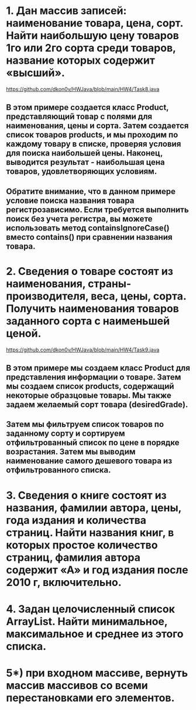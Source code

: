 # 1. Дан массив записей: наименование товара, цена, сорт. Найти наибольшую цену товаров 1го или 2го сорта среди товаров, название которых содержит «высший».

https://github.com/dkon0v/HWJava/blob/main/HW4/Task8.java
## В этом примере создается класс Product, представляющий товар с полями для наименования, цены и сорта. Затем создается список товаров products, и мы проходим по каждому товару в списке, проверяя условия для поиска наибольшей цены. Наконец, выводится результат - наибольшая цена товаров, удовлетворяющих условиям.

## Обратите внимание, что в данном примере условие поиска названия товара регистрозависимо. Если требуется выполнить поиск без учета регистра, вы можете использовать метод containsIgnoreCase() вместо contains() при сравнении названия товара.

# 2. Сведения о товаре состоят из наименования, страны-производителя, веса, цены, сорта. Получить наименования товаров заданного сорта с наименьшей ценой.
https://github.com/dkon0v/HWJava/blob/main/HW4/Task9.java

## В этом примере мы создаем класс Product для представления информации о товаре. Затем мы создаем список products, содержащий некоторые образцовые товары. Мы также задаем желаемый сорт товара (desiredGrade).
## Затем мы фильтруем список товаров по заданному сорту и сортируем отфильтрованный список по цене в порядке возрастания. Затем мы выводим наименование самого дешевого товара из отфильтрованного списка.

# 3. Сведения о книге состоят из названия, фамилии автора, цены, года издания и количества страниц. Найти названия книг, в которых простое количество страниц, фамилия автора содержит «А» и год издания после 2010 г, включительно.

# 4. Задан целочисленный список ArrayList. Найти минимальное, максимальное и среднее из этого списка.

# 5*) при входном массиве, вернуть массив массивов со всеми перестановками его элементов. 
